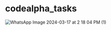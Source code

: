 # codealpha_tasks
![WhatsApp Image 2024-03-17 at 2 18 04 PM (1)](https://github.com/alijan668/codealpha_tasks/assets/157280379/213805ad-70dc-4091-b118-bd1f228aebb7)
